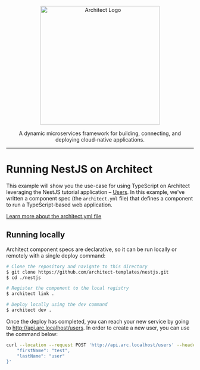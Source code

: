 <p align="center">
  <a href="//architect.io" target="blank"><img src="https://docs.architect.io/img/logo.svg" width="320" alt="Architect Logo" /></a>
</p>

<p align="center">
  A dynamic microservices framework for building, connecting, and deploying cloud-native applications.
</p>

---

# Running NestJS on Architect

This example will show you the use-case for using TypeScript on Architect leveraging the NestJS tutorial application – [Users](https://github.com/nestjs/nest/tree/master/sample/05-sql-typeorm). In this example, we've written a component spec (the `architect.yml` file) that defines a component to run a TypeScript-based web application.

[Learn more about the architect.yml file](//docs.architect.io/components/architect-yml/)

## Running locally

Architect component specs are declarative, so it can be run locally or remotely with a single deploy command:

```sh
# Clone the repository and navigate to this directory
$ git clone https://github.com/architect-templates/nestjs.git
$ cd ./nestjs

# Register the component to the local registry
$ architect link .

# Deploy locally using the dev command
$ architect dev .
```

Once the deploy has completed, you can reach your new service by going to http://api.arc.localhost/users. In order to create a new user, you can use the command below:

```sh
curl --location --request POST 'http://api.arc.localhost/users' --header 'Content-Type: application/json' --data-raw '{
    "firstName": "test",
    "lastName": "user"
}'
```
